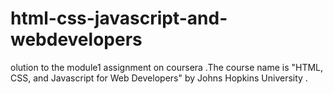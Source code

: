 # html-css-javascript-and-webdevelopers
olution to the module1 assignment on coursera .The course name is "HTML, CSS, and Javascript for Web Developers" by Johns Hopkins University .
